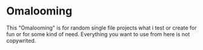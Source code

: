 # Omalooming

This "Omalooming" is for random single file projects what i test or create for fun or for some kind of need. 
Everything you want to use from here is not copywrited. 
